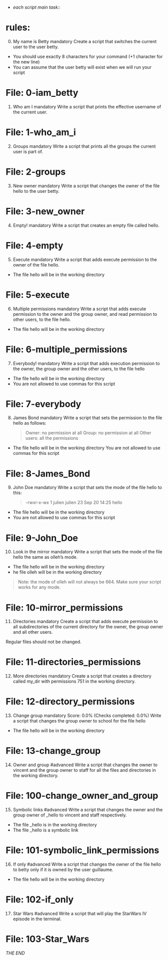 
* *each script main task::*
# rules:

0. My name is Betty
mandatory
Create a script that switches the current user to the user betty.
- You should use exactly 8 characters for your command (+1 character for the new line)
- You can assume that the user betty will exist when we will run your script
# File: 0-iam_betty

1. Who am I
mandatory
Write a script that prints the effective username of the current user.
# File: 1-who_am_i

2. Groups
mandatory
Write a script that prints all the groups the current user is part of.
# File: 2-groups

3. New owner
mandatory
Write a script that changes the owner of the file hello to the user betty.
# File: 3-new_owner

4. Empty!
mandatory
Write a script that creates an empty file called hello.
# File: 4-empty

5. Execute
mandatory
Write a script that adds execute permission to the owner of the file hello.

- The file hello will be in the working directory
# File: 5-execute

6. Multiple permissions
mandatory
Write a script that adds execute permission to the owner and the group owner, and read permission to other users, to the file hello.

- The file hello will be in the working directory
# File: 6-multiple_permissions

7. Everybody!
mandatory
Write a script that adds execution permission to the owner, the group owner and the other users, to the file hello
- The file hello will be in the working directory
- You are not allowed to use commas for this script
# File: 7-everybody

8. James Bond
mandatory
Write a script that sets the permission to the file hello as follows:
    > Owner: no permission at all
    > Group: no permission at all
    > Other users: all the permissions
- The file hello will be in the working directory You are not allowed to use commas for this script
# File: 8-James_Bond

9. John Doe
mandatory
Write a script that sets the mode of the file hello to this:
    > -rwxr-x-wx 1 julien julien 23 Sep 20 14:25 hello
- The file hello will be in the working directory
- You are not allowed to use commas for this script
# File: 9-John_Doe

10. Look in the mirror
mandatory
Write a script that sets the mode of the file hello the same as olleh’s mode.
- The file hello will be in the working directory
- he file olleh will be in the working directory
> Note: the mode of olleh will not always be 664. Make sure your script works for any mode.
# File: 10-mirror_permissions

11. Directories
mandatory
Create a script that adds execute permission to all subdirectories of the current directory for the owner, the group owner and all other users.

Regular files should not be changed.
# File: 11-directories_permissions

12. More directories
mandatory
Create a script that creates a directory called my_dir with permissions 751 in the working directory.
# File: 12-directory_permissions

13. Change group
mandatory
Score: 0.0% (Checks completed: 0.0%)
Write a script that changes the group owner to school for the file hello
- The file hello will be in the working directory
# File: 13-change_group

14. Owner and group
#advanced
Write a script that changes the owner to vincent and the group owner to staff for all the files and directories in the working directory.
# File: 100-change_owner_and_group

15. Symbolic links
#advanced
Write a script that changes the owner and the group owner of _hello to vincent and staff respectively.

- The file _hello is in the working directory
- The file _hello is a symbolic link
# File: 101-symbolic_link_permissions

16. If only
#advanced
Write a script that changes the owner of the file hello to betty only if it is owned by the user guillaume.
- The file hello will be in the working directory
# File: 102-if_only

17. Star Wars
#advanced
Write a script that will play the StarWars IV episode in the terminal.
# File: 103-Star_Wars



*THE END*

